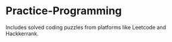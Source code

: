 # Practice-Programming
Includes solved coding puzzles from platforms like Leetcode and Hackkerrank.
